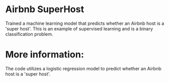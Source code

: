 # Airbnb SuperHost 
Trained a machine learning model that predicts whether an Airbnb host is a 'super host'. This is an example of supervised learning and is a binary classification problem. 

# More information:
The code utilizes a logistic regression model to predict whether an Airbnb host is a 'super host'.
